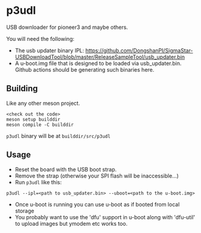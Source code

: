 # p3udl

USB downloader for pioneer3 and maybe others.

You will need the following:
  - The usb updater binary IPL: https://github.com/DongshanPI/SigmaStar-USBDownloadTool/blob/master/ReleaseSampleTool/usb_updater.bin
  - A u-boot.img file that is designed to be loaded via usb_updater.bin. Github actions should be generating such binaries here.

## Building

Like any other meson project.

```
<check out the code>
meson setup builddir
meson compile -C builddir
```

`p3udl` binary will be at `builddir/src/p3udl`

## Usage

- Reset the board with the USB boot strap.
- Remove the strap (otherwise your SPI flash will be inaccessible...)
- Run `p3udl` like this:

```
p3udl --ipl=<path to usb_updater.bin> --uboot=<path to the u-boot.img>
```

- Once u-boot is running you can use u-boot as if booted from local storage
- You probably want to use the 'dfu' support in u-boot along with 'dfu-util' to upload images but ymodem etc works too.

